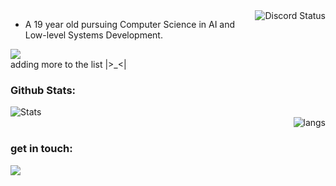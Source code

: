 <!--
Me heh 
-->
  <img align="right" src="https://lanyard.cnrad.dev/api/516840972840206336" alt="Discord Status">
  
  - A 19 year old pursuing Computer Science in AI and Low-level Systems Development.
 
<div align="left">
 <img src="https://skillicons.dev/icons?i=cpp,cs,&theme=dark&perline=5"><br>
 adding more to the list |>_<|
</div>

<!--
Github
-->
<h3>
  Github Stats:
</h3>
<div align="left">
 <img src="https://github-readme-stats.vercel.app/api?username=zhongli0401&count_private=true&show_icons=true&line_height=25&show_icons=true&theme=rose_pine" alt="Stats">
 <div align="right">
 <img src="https://github-readme-stats.vercel.app/api/top-langs/?username=zhongli0401&layout=compact&theme=rose_pine" alt="langs">
</div>

<!--
Contacts
-->
<h3>
  get in touch:
</h3>
<div align="left">
 <a href="https://discord.com/users/516840972840206336">
  <img src="https://skillicons.dev/icons?i=discord">
</div>
